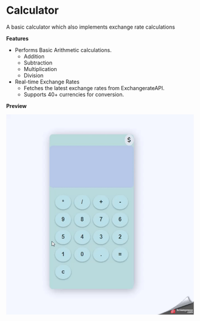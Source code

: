 # Calculator
A basic calculator which also implements exchange rate calculations

**Features**
- Performs Basic Arithmetic calculations.
  - Addition
  - Subtraction
  - Multiplication
  - Division
- Real-time Exchange Rates
   - Fetches the latest exchange rates from ExchangerateAPI.
   - Supports 40+ currencies for conversion.

**Preview**

![Demo GIF](2023-07-17_06h39_23.gif)
  
